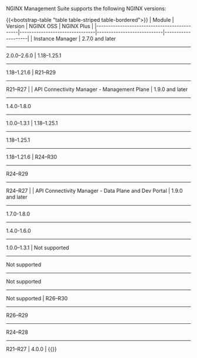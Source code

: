 NGINX Management Suite supports the following NGINX versions:

{{<bootstrap-table "table table-striped table-bordered">}}
| Module                                      | Version                        | NGINX OSS                  | NGINX Plus         |
|---------------------------------------------|--------------------------------|----------------------------|--------------------|
| Instance Manager                            | 2.7.0 and later<hr>2.0.0–2.6.0 | 1.18–1.25.1<hr>1.18–1.21.6 | R21–R29<hr>R21–R27 |
| API Connectivity Manager - Management Plane | 1.9.0 and later<hr>1.4.0-1.8.0<hr>1.0.0–1.3.1 | 1.18–1.25.1<hr>1.18–1.25.1<hr>1.18–1.21.6 | R24–R30<hr>R24–R29<hr>R24–R27 |
| API Connectivity Manager - Data Plane and Dev Portal | 1.9.0 and later<hr>1.7.0-1.8.0<hr>1.4.0-1.6.0<hr>1.0.0–1.3.1 | <i class="fa-solid fa-ban" style="color: red"></i> Not supported<hr><i class="fa-solid fa-ban" style="color: red"></i> Not supported<hr><i class="fa-solid fa-ban" style="color: red"></i> Not supported<hr><i class="fa-solid fa-ban" style="color: red"></i> Not supported | R26–R30<hr>R26–R29<hr>R24–R28<hr>R21–R27 | 4.0.0 | 
{{</bootstrap-table>}}

<!-- Do not remove. Keep this code at the bottom of the include -->
<!-- DOCS-1075 -->
